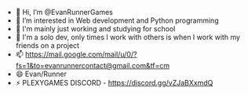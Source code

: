 - 👋 Hi, I’m @EvanRunnerGames
- 👀 I’m interested in Web development and Python programming
- 🌱 I'm mainly just working and studying for school
- 💞️ I'm a solo dev, only times I work with others is when I work with my friends on a project
- 📫 https://mail.google.com/mail/u/0/?fs=1&to=evanrunnercontact@gmail.com&tf=cm
- 😄 Evan/Runner
- ⚡ PLEXYGAMES DISCORD - https://discord.gg/vZJaBXxmdQ
